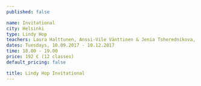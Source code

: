 ```yaml
---
published: false

name: Invitational
city: Helsinki
type: Lindy Hop
teachers: Laura Halttunen, Anssi-Vile Vänttinen & Jenia Tsherednikova, and many more
dates: Tuesdays, 10.09.2017 - 10.12.2017
time: 18.00 - 19.00
price: 192 € (12 classes)
default_pricing: false

title: Lindy Hop Invitational
---
```

